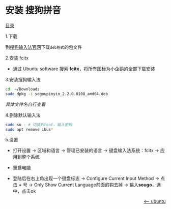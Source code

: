 # 安装 搜狗拼音

<a href="README.md">目录</a>

1.下载

到[搜狗输入法官网](https://pinyin.sogou.com/linux/)下载`deb格式`的包文件

2.安装 fcitx

- 通过 Ubuntu software 搜索 **fcitx**，将所有图标为小企鹅的全部下载安装

3.安装搜狗输入法

```bash
cd  ~/Downloads
sudo dpkg -i sogoupinyin_2.2.0.0108_amd64.deb
```

_具体文件名自行查看_

4.删除默认输入法

```bash
sudo su - # 切换到root，输入密码
sudo apt remove ibus*
```

5.设置

- 打开设置 -> 区域和语言 -> 管理已安装的语言 -> 键盘输入法系统：fcitx -> 应用到整个系统

- 重启电脑

- 登陆后在右上角出现一个键盘标志 -> Configure Current Input Method -> 点击 **+** 号 ->
Only Show Current Language前面的钩去掉 -> 输入**sougo**，选中，点击ok


<a href="README.md" style="float: right;"><—— ubuntu </a>